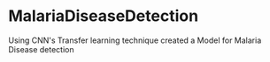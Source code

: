 # MalariaDiseaseDetection
Using CNN's Transfer learning technique created a Model for Malaria Disease detection
